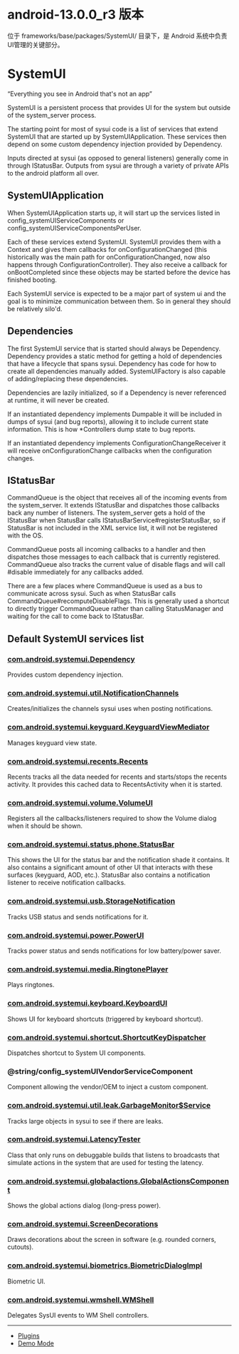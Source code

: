 # android-13.0.0_r3 版本  
位于 frameworks/base/packages/SystemUI/ 目录下，是 Android 系统中负责UI管理的关键部分。

# SystemUI

“Everything you see in Android that's not an app”

SystemUI is a persistent process that provides UI for the system but outside
of the system_server process.

The starting point for most of sysui code is a list of services that extend
SystemUI that are started up by SystemUIApplication. These services then depend
on some custom dependency injection provided by Dependency.

Inputs directed at sysui (as opposed to general listeners) generally come in
through IStatusBar. Outputs from sysui are through a variety of private APIs to
the android platform all over.

## SystemUIApplication

When SystemUIApplication starts up, it will start up the services listed in
config_systemUIServiceComponents or config_systemUIServiceComponentsPerUser.

Each of these services extend SystemUI. SystemUI provides them with a Context
and gives them callbacks for onConfigurationChanged (this historically was
the main path for onConfigurationChanged, now also happens through
ConfigurationController). They also receive a callback for onBootCompleted
since these objects may be started before the device has finished booting.

Each SystemUI service is expected to be a major part of system ui and the
goal is to minimize communication between them. So in general they should be
relatively silo'd.

## Dependencies

The first SystemUI service that is started should always be Dependency.
Dependency provides a static method for getting a hold of dependencies that
have a lifecycle that spans sysui. Dependency has code for how to create all
dependencies manually added. SystemUIFactory is also capable of
adding/replacing these dependencies.

Dependencies are lazily initialized, so if a Dependency is never referenced at
runtime, it will never be created.

If an instantiated dependency implements Dumpable it will be included in dumps
of sysui (and bug reports), allowing it to include current state information.
This is how \*Controllers dump state to bug reports.

If an instantiated dependency implements ConfigurationChangeReceiver it will
receive onConfigurationChange callbacks when the configuration changes.

## IStatusBar

CommandQueue is the object that receives all of the incoming events from the
system_server. It extends IStatusBar and dispatches those callbacks back any
number of listeners. The system_server gets a hold of the IStatusBar when
StatusBar calls IStatusBarService#registerStatusBar, so if StatusBar is not
included in the XML service list, it will not be registered with the OS.

CommandQueue posts all incoming callbacks to a handler and then dispatches
those messages to each callback that is currently registered. CommandQueue
also tracks the current value of disable flags and will call #disable
immediately for any callbacks added.

There are a few places where CommandQueue is used as a bus to communicate
across sysui. Such as when StatusBar calls CommandQueue#recomputeDisableFlags.
This is generally used a shortcut to directly trigger CommandQueue rather than
calling StatusManager and waiting for the call to come back to IStatusBar.

## Default SystemUI services list

### [com.android.systemui.Dependency](/packages/SystemUI/src/com/android/systemui/Dependency.java)

Provides custom dependency injection.

### [com.android.systemui.util.NotificationChannels](/packages/SystemUI/src/com/android/systemui/util/NotificationChannels.java)

Creates/initializes the channels sysui uses when posting notifications.

### [com.android.systemui.keyguard.KeyguardViewMediator](/packages/SystemUI/src/com/android/systemui/keyguard/KeyguardViewMediator.java)

Manages keyguard view state.

### [com.android.systemui.recents.Recents](/packages/SystemUI/src/com/android/systemui/recents/Recents.java)

Recents tracks all the data needed for recents and starts/stops the recents
activity. It provides this cached data to RecentsActivity when it is started.

### [com.android.systemui.volume.VolumeUI](/packages/SystemUI/src/com/android/systemui/volume/VolumeUI.java)

Registers all the callbacks/listeners required to show the Volume dialog when
it should be shown.

### [com.android.systemui.status.phone.StatusBar](/packages/SystemUI/src/com/android/systemui/status/phone/StatusBar.java)

This shows the UI for the status bar and the notification shade it contains.
It also contains a significant amount of other UI that interacts with these
surfaces (keyguard, AOD, etc.). StatusBar also contains a notification listener
to receive notification callbacks.

### [com.android.systemui.usb.StorageNotification](/packages/SystemUI/src/com/android/systemui/usb/StorageNotification.java)

Tracks USB status and sends notifications for it.

### [com.android.systemui.power.PowerUI](/packages/SystemUI/src/com/android/systemui/power/PowerUI.java)

Tracks power status and sends notifications for low battery/power saver.

### [com.android.systemui.media.RingtonePlayer](/packages/SystemUI/src/com/android/systemui/media/RingtonePlayer.java)

Plays ringtones.

### [com.android.systemui.keyboard.KeyboardUI](/packages/SystemUI/src/com/android/systemui/keyboard/KeyboardUI.java)

Shows UI for keyboard shortcuts (triggered by keyboard shortcut).

### [com.android.systemui.shortcut.ShortcutKeyDispatcher](/packages/SystemUI/src/com/android/systemui/shortcut/ShortcutKeyDispatcher.java)

Dispatches shortcut to System UI components.

### @string/config_systemUIVendorServiceComponent

Component allowing the vendor/OEM to inject a custom component.

### [com.android.systemui.util.leak.GarbageMonitor$Service](/packages/SystemUI/src/com/android/systemui/util/leak/GarbageMonitor.java)

Tracks large objects in sysui to see if there are leaks.

### [com.android.systemui.LatencyTester](/packages/SystemUI/src/com/android/systemui/LatencyTester.java)

Class that only runs on debuggable builds that listens to broadcasts that
simulate actions in the system that are used for testing the latency.

### [com.android.systemui.globalactions.GlobalActionsComponent](/packages/SystemUI/src/com/android/systemui/globalactions/GlobalActionsComponent.java)

Shows the global actions dialog (long-press power).

### [com.android.systemui.ScreenDecorations](/packages/SystemUI/src/com/android/systemui/ScreenDecorations.java)

Draws decorations about the screen in software (e.g. rounded corners, cutouts).

### [com.android.systemui.biometrics.BiometricDialogImpl](/packages/SystemUI/src/com/android/systemui/biometrics/BiometricDialogImpl.java)

Biometric UI.

### [com.android.systemui.wmshell.WMShell](/packages/SystemUI/src/com/android/systemui/wmshell/WMShell.java)

Delegates SysUI events to WM Shell controllers.

---

 * [Plugins](/packages/SystemUI/docs/plugins.md)
 * [Demo Mode](/packages/SystemUI/docs/demo_mode.md)
